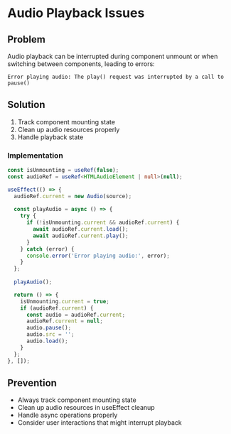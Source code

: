 # Audio Playback Issues

## Problem
Audio playback can be interrupted during component unmount or when switching between components, leading to errors:

```
Error playing audio: The play() request was interrupted by a call to pause()
```

## Solution
1. Track component mounting state
2. Clean up audio resources properly
3. Handle playback state

### Implementation
```typescript
const isUnmounting = useRef(false);
const audioRef = useRef<HTMLAudioElement | null>(null);

useEffect(() => {
  audioRef.current = new Audio(source);
  
  const playAudio = async () => {
    try {
      if (!isUnmounting.current && audioRef.current) {
        await audioRef.current.load();
        await audioRef.current.play();
      }
    } catch (error) {
      console.error('Error playing audio:', error);
    }
  };
  
  playAudio();

  return () => {
    isUnmounting.current = true;
    if (audioRef.current) {
      const audio = audioRef.current;
      audioRef.current = null;
      audio.pause();
      audio.src = '';
      audio.load();
    }
  };
}, []);
```

## Prevention
- Always track component mounting state
- Clean up audio resources in useEffect cleanup
- Handle async operations properly
- Consider user interactions that might interrupt playback
